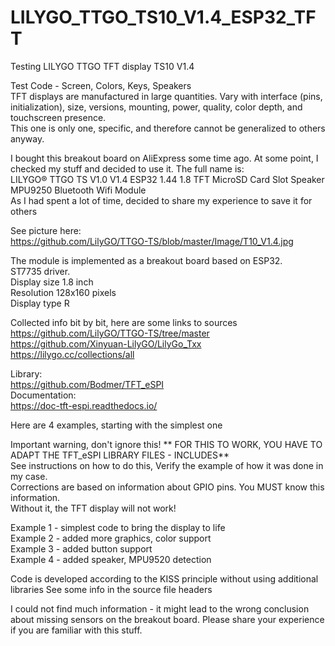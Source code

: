 # LILYGO_TTGO_TS10_V1.4_ESP32_TFT
Testing LILYGO TTGO TFT display TS10 V1.4

Test Code - Screen, Colors, Keys, Speakers  
TFT displays are manufactured in large quantities. Vary with interface (pins, initialization), size, versions, mounting, power, quality, color depth, and touchscreen presence.  
This one is only one, specific, and therefore cannot be generalized to others anyway.

I bought this breakout board on AliExpress some time ago.  At some point, I checked my stuff and decided to use it.
The full name is:  
LILYGO® TTGO TS V1.0 V1.4 ESP32 1.44 1.8 TFT MicroSD Card Slot Speaker MPU9250 Bluetooth Wifi Module   
As I had spent a lot of time, decided to share my experience to save it for others

See picture here:   
https://github.com/LilyGO/TTGO-TS/blob/master/Image/T10_V1.4.jpg  

The module is implemented as a breakout board based on ESP32.  
ST7735 driver.    
Display size 1.8 inch  
Resolution 128x160 pixels  
Display type R  

Collected info bit by bit, here are some links to sources  
https://github.com/LilyGO/TTGO-TS/tree/master  
https://github.com/Xinyuan-LilyGO/LilyGo_Txx  
https://lilygo.cc/collections/all  

Library:  
https://github.com/Bodmer/TFT_eSPI  
Documentation:   
https://doc-tft-espi.readthedocs.io/  

Here are 4 examples, starting with the simplest one

Important warning, don't ignore this!
** FOR THIS TO WORK, YOU HAVE TO ADAPT THE TFT_eSPI LIBRARY FILES - INCLUDES**  
See instructions on how to do this, Verify the example of how it was done in my case.  
Corrections are based on information about GPIO pins. You MUST know this information.  
Without it, the TFT display will not work!  


 Example 1 - simplest code to bring the display to life   
 Example 2 - added more graphics, color support  
 Example 3 - added button support  
 Example 4 - added speaker, MPU9520 detection    
 
Code is developed according to the KISS principle without using additional libraries
See some info in the source file headers

I could not find much information - it might lead to the wrong conclusion about missing sensors on the breakout board. Please share your experience if you are familiar with this stuff.
